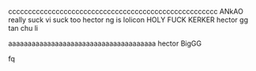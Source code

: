 ccccccccccccccccccccccccccccccccccccccccccccccccccccc
ANkAO really suck
vi suck too
hector ng is lolicon
HOLY FUCK KERKER
hector gg tan chu li 

aaaaaaaaaaaaaaaaaaaaaaaaaaaaaaaaaaaaaa
hector BigGG

fq


